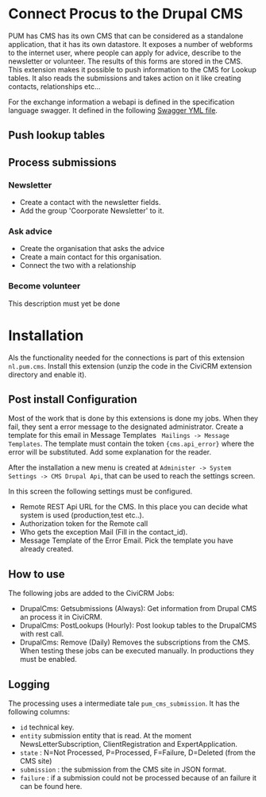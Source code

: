 # Connect Procus to the Drupal CMS

PUM has CMS has its own CMS that can be considered as a standalone application, that it has its own datastore. It exposes a number of webforms to the internet user, where people can apply for advice, describe to the newsletter or  volunteer. The results of this forms are stored in the CMS. This extension makes it possible to push information to the CMS for Lookup tables. It also reads the submissions and takes action on it like creating contacts, relationships etc...

For the exchange information a webapi is defined in the specification language swagger. It defined in the following [Swagger YML file](pum-swagger.yaml).

## Push lookup tables

## Process submissions

### Newsletter
* Create a contact with the newsletter fields.
* Add the group 'Coorporate Newsletter' to it.

### Ask advice
* Create the organisation that asks the advice
* Create a main contact for this organisation.
* Connect the two with a <to be defined> relationship

### Become volunteer

This description must yet be done

# Installation

Als the functionality needed for the connections is part of this extension `nl.pum.cms`. Install this extension (unzip the code in the CiviCRM extension directory and enable it).

## Post install Configuration

Most of the work that is done by this extensions is done my jobs. When they fail, they sent a error message to the designated administrator. Create a template for this email in Message Templates ` Mailings -> Message Templates`. The template must contain the token `{cms.api_error}` where the error will be substituted. Add some explanation for the reader.

After the installation a new menu is created at `Administer -> System Settings -> CMS Drupal Api`, that can be used to reach the settings screen.

In this screen the following settings must be configured.
* Remote REST Api URL for the CMS. In this place you can decide what system is used (production,test etc..).
* Authorization token for the Remote call
* Who gets the exception Mail (Fill in the contact_id). 
* Message Template of the Error Email. Pick the template you have already created.

## How to use
The following jobs are added to the CiviCRM Jobs:
* DrupalCms: Getsubmissions (Always): Get information from Drupal CMS an process it in CiviCRM.
* DrupalCms: PostLookups (Hourly): Post lookup tables to the DrupalCMS with rest call.
* DrupalCms: Remove (Daily) Removes the subscriptions from the CMS.
When testing these jobs can be executed manually. In productions they must be enabled.

## Logging
The processing uses a intermediate tale `pum_cms_submission`. It has the following columns:

* `id` technical key.
* `entity` submission entity that is read. At the moment NewsLetterSubscription, ClientRegistration and ExpertApplication.
* `state` : N=Not Processed, P=Processed, F=Failure, D=Deleted (from the CMS site)
* `submission` : the submission from the CMS site in JSON format.
* `failure` : if a submission could not be processed because of an failure it can be found here.
 






